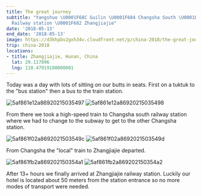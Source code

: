 ```yaml
---
title: The great journey
subtitle: "Yangshuo \U0001F68C Guilin \U0001F684 Changsha South \U0001F687 Changsha
  Railway station \U0001F682 Zhangjiajie"
date: '2018-05-13'
end_date: '2018-05-13'
image: https://d3khpbv2gxh34v.cloudfront.net/p/china-2018/the-great-journey/5af861d42a86920215035496.jpg
trip: china-2018
locations:
- title: Zhangjiajie, Hunan, China
  lat: 29.117096
  lng: 110.47919100000001
---
```


Today was a day with lots of sitting on our butts in seats. First on a tuktuk to the  "bus station" then a bus to the train station. 

![5af861e12a86920215035497](https://d3khpbv2gxh34v.cloudfront.net/p/china-2018/the-great-journey/5af861e62a8692021503549a.jpg "1.5")
![5af861e12a86920215035498](https://d3khpbv2gxh34v.cloudfront.net/p/china-2018/the-great-journey/5af861e72a8692021503549b.jpg "1.5")

From there we took a high-speed train to Changsha south railway station where we had to change to the subway to get to the other Changsha station.

![5af861f02a8692021503549c](https://d3khpbv2gxh34v.cloudfront.net/p/china-2018/the-great-journey/5af861f42a8692021503549e.jpg "1.5")
![5af861f02a8692021503549d](https://d3khpbv2gxh34v.cloudfront.net/p/china-2018/the-great-journey/5af861f82a869202150354a0.jpg "1.5")

From Changsha the "local" train to Zhangjiajie departed.

![5af861fb2a869202150354a1](https://d3khpbv2gxh34v.cloudfront.net/p/china-2018/the-great-journey/5af861fc2a869202150354a3.jpg "1.5")
![5af861fb2a869202150354a2](https://d3khpbv2gxh34v.cloudfront.net/p/china-2018/the-great-journey/5af862052a869202150354a4.jpg "1.5")

After 13+ hours we finally arrived at Zhangjiajie railway station. Luckily our hotel is located about 50 meters from the station entrance so no more modes of transport were needed. 

